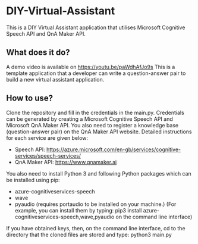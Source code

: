 # DIY-Virtual-Assistant
This is a DIY Virtual Assistant application that utilises Microsoft Cognitive Speech API and QnA Maker API.

## What does it do?
A demo video is available on https://youtu.be/paWdhAfJo9s
This is a template application that a developer can write a question-answer pair to build a new virtual assistant application.


## How to use?
Clone the repository and fill in the credentials in the main.py. Credentials can be generated by creating a Microsoft Cognitive Speech API and Microsoft QnA Maker API. You also need to register a knowledge base (question-answer pair) on the QnA Maker API website. Detailed instructions for each service are given below:
- Speech API: https://azure.microsoft.com/en-gb/services/cognitive-services/speech-services/
- QnA Maker API: https://www.qnamaker.ai

You also need to install Python 3 and following Python packages which can be installed using pip:
- azure-cognitiveservices-speech
- wave
- pyaudio (requires portaudio to be installed on your machine.)
(For example, you can install them by typing:
  pip3 install azure-cognitiveservices-speech,wave,pyaudio
  on the command line interface)

If you have obtained keys, then, on the command line interface, cd to the directory that the cloned files are stored and type: python3 main.py
